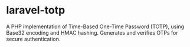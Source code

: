 # laravel-totp
A PHP implementation of Time-Based One-Time Password (TOTP), using Base32 encoding and HMAC hashing. Generates and verifies OTPs for secure authentication.
